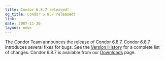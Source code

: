 ```yaml
---
title: Condor 6.8.7 released!
og_title: Condor 6.8.7 released!
link: 
date: 2007-11-30
layout: news
---
```


The Condor Team announces the release of Condor 6.8.7. Condor 6.8.7 introduces several fixes for bugs.  See the <a href="manual/latest-stable/9_Version_History.html">Version History</a> for  a complete list of changes. Condor 6.8.7 is available from our <a href="downloads/">Downloads</a> page.
